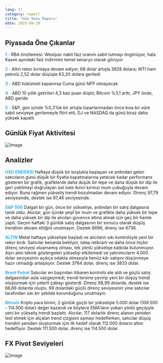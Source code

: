 ```yaml
---
lang: tr
category: report
title: "Gün Sonu Raporu"
date: 2025-09-29
---
```



<h2>Piyasada Öne Çıkanlar</h2>
<strong style="color: #2caef7;">1 - </strong> RBA önizlemesi: Westpac nakit faiz oranını sabit tutmayı öngörüyor, hala Kasım ayındaki faiz indirimini temel senaryo olarak görüyor

<strong style="color: #2caef7;">2 - </strong> Altın rekor kırmaya devam ediyor, 68 dolar artışla 3828 dolara; WTI ham petrolü 2,52 dolar düşüşle 63,20 dolara geriledi

<strong style="color: #2caef7;">3 - </strong> ABD hükümeti kapanırsa Cuma günü NFP olmayacak

<strong style="color: #2caef7;">4 - </strong> ABD 10 yıllık getirileri 4,3 baz puan düştü; Bitcoin %3,1 arttı; JPY önde, ABD geride

<strong style="color: #2caef7;">5 - </strong> S&P, gün içinde %0,3'lük bir artışla toparlanmadan önce kısa bir süre sabit seviyeye gerilemeyle flört etti, DJ ve NASDAQ da günü biraz daha yüksek kapattı



<h2>Günlük Fiyat Aktivitesi</h2>
<img src="https://markleighedu.github.io/img/Sep-2025/29-Sep-2025/price.jpg" alt="Image"/>

<h2>Analizler</h2>
<strong style="color: #2caef7;">USD ENDEKSI</strong> Haftaya düşük bir boşlukla başlayan ve ardından gelen satıcıların günü düşük bir fiyatla kapatmalarına yetecek kadar performans gösteren bir grafik, grafiklerde daha düşük bir tepe ve daha düşük bir dip ile geri çekilmeyi doğrulayan üst üste ikinci kırmızı mum çubuğuyla devam ediyor. Buna rağmen yükseliş trendi bozulmadan devam ediyor. Direnç 97,79 seviyesinde, destek ise 97,46 seviyesinde.

<strong style="color: #2caef7;">S&P 500</strong> Dalgalı bir gün, önce bir yükselişe, ardından bir satış dalgasına tanık oldu. Alıcılar, gün içinde yeşil bir mum ve grafikte daha yüksek bir tepe ve daha yüksek bir dip ile alıcıları güvence altına almak için geç bir hamle yaptı. Geçen haftaki 3 günlük satış dalgasının bir sonucu olarak düşüş trendinin devam ettiğini unutmayın. Destek 6696, direnç ise 6736.

<strong style="color: #2caef7;">ALTIN</strong> Metal haftaya yükselişle başladı ve alıcıların sıkı kontrolüyle yeni bir rekor kırdı. Satıcılar kenarda bekliyor, talep istikrarlı ve daha önce hiçbir direnç seviyesi oluşmamış olması, tek yönlü yükselişe katkıda bulunmuyor. Aşırı alım teknik göstergeleri yükselişi etkilemedi ve yatırımcıların 4.000 dolar seviyesinin açıkça odakta olmasıyla henüz kâr satışını düşünmeye hazır olmadığı anlaşılıyor. Destek 3764 dolar, direnç ise 3833 dolar.

<strong style="color: #2caef7;">Brent Petrol</strong> Satıcılar en başından itibaren kontrolü ele aldı ve güçlü satış dalgasından asla vazgeçmedi; trendi tersine çevirip yeni bir düşüş trendi oluşturmak için yeterli çabayı gösterdi. Direnç 68,99 dolarda, destek ise 66,66 dolarda oluştu. 69 dolardaki güçlü direnç seviyesinin yine satıcılar tarafından sıkı bir şekilde korunduğunu unutmayın.

<strong style="color: #2caef7;">Bitcoin</strong> Kripto para birimi, 2 günlük güçlü bir yükselişle 5.000 dolar (109.500 - 114.500 dolar) değer kazandı ve böylece EMA'ların yukarı yönlü geçişiyle yeni bir yükseliş trendi başlattı. Alıcılar, 117 dolarlık direnç alanını yeniden test etmek için alçalan trend çizgisini aşmayı hedeflerken, satıcılar düşüş trendini yeniden oluşturmak için ilk hedef olarak 112.000 doların altını hedefliyor. Destek 111.500 dolar, direnç ise 114.500 dolar.



<h2>FX Pivot Seviyeleri</h2>
<img src="https://markleighedu.github.io/img/Sep-2025/29-Sep-2025/pivot.jpg" alt="Image"/>